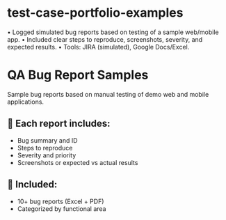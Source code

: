 # test-case-portfolio-examples
• Logged simulated bug reports based on testing of a sample web/mobile app. • Included clear steps to reproduce, screenshots, severity, and expected results. • Tools: JIRA (simulated), Google Docs/Excel.

# QA Bug Report Samples

Sample bug reports based on manual testing of demo web and mobile applications.

## 🐞 Each report includes:
- Bug summary and ID
- Steps to reproduce
- Severity and priority
- Screenshots or expected vs actual results

## 📁 Included:
- 10+ bug reports (Excel + PDF)
- Categorized by functional area
